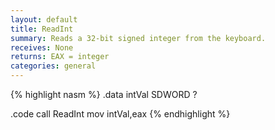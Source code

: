 ```yaml
---
layout: default
title: ReadInt
summary: Reads a 32-bit signed integer from the keyboard.
receives: None
returns: EAX = integer
categories: general
---
```

{% highlight nasm %}
.data
intVal SDWORD ?

.code
call ReadInt
mov  intVal,eax
{% endhighlight %}